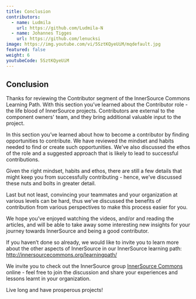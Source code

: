 ```yaml
---
title: Conclusion
contributors:
  - name: Ludmila
    url: https://github.com/Ludmila-N
  - name: Johannes Tigges
    url: https://github.com/lenucksi
image: https://img.youtube.com/vi/5SztKQyeUiM/mqdefault.jpg
featured: false
weight: 6
youtubeCode: 5SztKQyeUiM
---
```

<div class="sect1">
<h2 id="_conclusion">Conclusion</h2>
<div class="sectionbody">
<div class="paragraph">
<p>Thanks for reviewing the Contributor segment of the InnerSource Commons Learning Path. With this section you&#8217;ve learned about the Contributor role - the life blood of InnerSource projects.  Contributors are external to the component owners' team, and they bring additional valuable input to the project.</p>
</div>
<div class="paragraph">
<p>In this section you&#8217;ve learned about how to become a contributor by finding opportunities to contribute.
We have reviewed the mindset and habits needed to find or create such opportunities.
We&#8217;ve also discussed the ethos of the role and a suggested approach that is likely to lead to successful contributions.</p>
</div>
<div class="paragraph">
<p>Given the right mindset, habits and ethos, there are still a few details that might keep you from successfully contributing - hence, we&#8217;ve discussed these nuts and bolts in greater detail.</p>
</div>
<div class="paragraph">
<p>Last but not least, convincing your teammates and your organization at various levels can be hard, thus we&#8217;ve discussed the benefits of contribution from various perspectives to make this process easier for you.</p>
</div>
<div class="paragraph">
<p>We hope you&#8217;ve enjoyed watching the videos, and/or and reading the articles, and will be able to take away some interesting new insights for your journey towards InnerSource and being a good contributor.</p>
</div>
<div class="paragraph">
<p>If you haven&#8217;t done so already, we would like to invite you to learn more about the other aspects of InnerSource in our InnerSource learning path: <a href="http://innersourcecommons.org/learningpath/" class="bare">http://innersourcecommons.org/learningpath/</a></p>
</div>
<div class="paragraph">
<p>We invite you to check out the InnerSource group <a href="http://innersourcecommons.org">InnerSource Commons</a> online - feel free to join the discussion and share your experiences and lessons learnt in your organization.</p>
</div>
<div class="paragraph">
<p>Live long and have prosperous projects!</p>
</div>
</div>
</div>
<!--- This file autogenerated from https://github.com/InnerSourceCommons/InnerSourceLearningPath/blob/master/scripts/generate_learning_path_markdown.js -->
